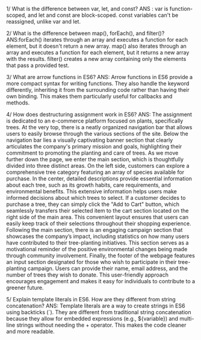 1/ What is the difference between var, let, and const?
ANS : var is function-scoped, and let and const are block-scoped. const variables can't be reassigned, unlike var and let.


2/ What is the difference between map(), forEach(), and filter()?
ANS:forEach() iterates through an array and executes a function for each element, but it doesn't return a new array. map() also iterates through an array and executes a function for each element, but it returns a new array with the results. filter() creates a new array containing only the elements that pass a provided test.


3/ What are arrow functions in ES6?
ANS: Arrow functions in ES6 provide a more compact syntax for writing functions. They also handle the keyword differently, inheriting it from the surrounding code rather than having their own binding. This makes them particularly useful for callbacks and methods.


4/ How does destructuring assignment work in ES6?
ANS: The assignment is dedicated to an e-commerce platform focused on plants, specifically trees. At the very top, there is a neatly organized navigation bar that allows users to easily browse through the various sections of the site. Below the navigation bar lies a visually captivating banner section that clearly articulates the company's primary mission and goals, highlighting their commitment to promoting the planting and care of trees.
As we move further down the page, we enter the main section, which is thoughtfully divided into three distinct areas. On the left side, customers can explore a comprehensive tree category featuring an array of species available for purchase. In the center, detailed descriptions provide essential information about each tree, such as its growth habits, care requirements, and environmental benefits. This extensive information helps users make informed decisions about which trees to select.
If a customer decides to purchase a tree, they can simply click the "Add to Cart" button, which seamlessly transfers their selected item to the cart section located on the right side of the main area. This convenient layout ensures that users can easily keep track of their selections throughout their shopping experience.
Following the main section, there is an engaging campaign section that showcases the company’s impact, including statistics on how many users have contributed to their tree-planting initiatives. This section serves as a motivational reminder of the positive environmental changes being made through community involvement.
Finally, the footer of the webpage features an input section designated for those who wish to participate in their tree-planting campaign. Users can provide their name, email address, and the number of trees they wish to donate. This user-friendly approach encourages engagement and makes it easy for individuals to contribute to a greener future.

5/ Explain template literals in ES6. How are they different from string concatenation?
ANS: Template literals are a way to create strings in ES6 using backticks (`). They are different from traditional string concatenation because they allow for embedded expressions (e.g., ${variable}) and multi-line strings without needing the + operator. This makes the code cleaner and more readable.
